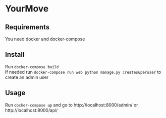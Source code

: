 # YourMove
## Requirements

You need docker and docker-compose

## Install

Run `docker-compose build`  
If needed run `docker-compose run web python manage.py createsuperuser` to create an admin user  

## Usage

Run `docker-compose up` and go to http://localhost:8000/admin/ or http://localhost:8000/api/